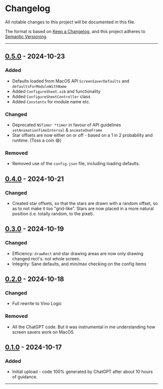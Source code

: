 # Changelog

All notable changes to this project will be documented in this file.

The format is based on [Keep a Changelog](https://keepachangelog.com/en/1.1.0/),
and this project adheres to [Semantic Versioning](https://semver.org/spec/v2.0.0.html).

---

## [0.5.0] - 2024-10-23

### Added

- Defaults loaded from MacOS API `ScreenSaverDefaults` and `defaultsForModuleWithName`
- Added `ConfigureSheet.xib` and functionality
- Added `ConfigureSheetController` class
- Added `Constants` for module name etc.

### Changed

- Deprecated `NSTimer *timer` in favour of API guidelines `setAnimationTimeInterval` & `animateOneFrame`
- Star offsets are now either on or off - based on a 1 in 2 probability and runtime. (Toss a coin :smile:)

### Removed

- Removed use of the `config.json` file, including loading defaults.

## [0.4.0] - 2024-10-21

### Changed

- Created star offsets, so that the stars are drawn with a random offset, so as to not make it too "grid-like".  Stars are now placed in a more natural position (i.e. totally random, to the pixel).

## [0.3.0] - 2024-10-19

### Changed

- Efficiency: `drawRect` and star drawing areas are now only drawing changed rect's. not whole screen.
- Integrity: Sane defaults, and min/max checking on the config items

## [0.2.0] - 2024-10-18


### Changed

- Full rewrite to Vino Logic

### Removed

- All the ChatGPT code.  But it was instrumental in me understanding how screen savers work on MacOS

## [0.1.0] - 2024-10-17

### Added

- Initial upload - code 100% generated by ChatGPT after about 10 hours of guidance.

---

[unreleased]: https://github.com/vinorodrigues/StarSaver/compare/v0.5...HEAD
[0.5.0]: https://github.com/vinorodrigues/StarSaver/compare/v0.4...v0.5
[0.4.0]: https://github.com/vinorodrigues/StarSaver/compare/v0.3...v0.4
[0.3.0]: https://github.com/vinorodrigues/StarSaver/compare/v0.2...v0.3
[0.2.0]: https://github.com/vinorodrigues/StarSaver/compare/v0.1...v0.2
[0.1.0]: https://github.com/vinorodrigues/StarSaver/releases/tag/v0.1
